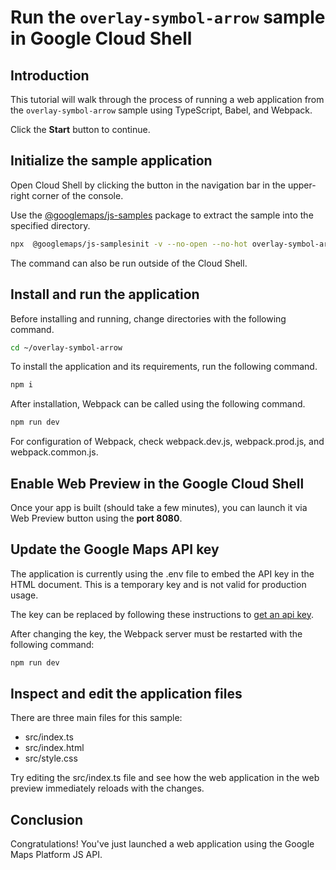 # Run the `overlay-symbol-arrow` sample in Google Cloud Shell

<walkthrough-tutorial-duration duration="10"/>

## Introduction

This tutorial will walk through the process of running a web application from
the `overlay-symbol-arrow` sample using TypeScript, Babel, and Webpack.

Click the **Start** button to continue.

## Initialize the sample application

Open Cloud Shell by clicking the
<walkthrough-cloud-shell-icon></walkthrough-cloud-shell-icon> button in the
navigation bar in the upper-right corner of the console.

Use the [@googlemaps/js-samples](https://www.npmjs.com/package/@googlemaps/js-samples) package to 
extract the sample into the specified directory.

```bash
npx  @googlemaps/js-samplesinit -v --no-open --no-hot overlay-symbol-arrow ~/overlay-symbol-arrow
```

The command can also be run outside of the Cloud Shell.

## Install and run the application

Before installing and running, change directories with the following command.

```bash
cd ~/overlay-symbol-arrow
```

To install the application and its requirements, run the following command.

```bash
npm i
```

After installation, Webpack can be called using the following command.

```bash
npm run dev
```

For configuration of Webpack, check
<walkthrough-editor-open-file filePath="overlay-symbol-arrow/webpack.dev.js">webpack.dev.js</walkthrough-editor-open-file>,
<walkthrough-editor-open-file filePath="overlay-symbol-arrow/webpack.prod.js">webpack.prod.js</walkthrough-editor-open-file>,
and
<walkthrough-editor-open-file filePath="overlay-symbol-arrow/webpack.common.js">webpack.common.js</walkthrough-editor-open-file>.

## Enable Web Preview in the Google Cloud Shell

Once your app is built (should take a few minutes), you can launch it via
<walkthrough-spotlight-pointer target="cloudshell" spotlightId="devshell-web-preview-button">Web
Preview button</walkthrough-spotlight-pointer> using the **port 8080**.

## Update the Google Maps API key

The application is currently using the
<walkthrough-editor-open-file filePath="overlay-symbol-arrow/.env">.env</walkthrough-editor-open-file>
file to embed the API key in the HTML document. This is a temporary key and is
not valid for production usage.

The key can be replaced by following these instructions to
[get an api key](https://developers.google.com/maps/documentation/javascript/get-api-key).

After changing the key, the Webpack server must be restarted with the following
command:

```bash
npm run dev
```

## Inspect and edit the application files

There are three main files for this sample:

*   <walkthrough-editor-open-file filePath="overlay-symbol-arrow/src/index.ts">src/index.ts</walkthrough-editor-open-file>
*   <walkthrough-editor-open-file filePath="overlay-symbol-arrow/src/index.html">src/index.html</walkthrough-editor-open-file>
*   <walkthrough-editor-open-file filePath="overlay-symbol-arrow/src/style.css">src/style.css</walkthrough-editor-open-file>

Try editing the <walkthrough-editor-open-file filePath="overlay-symbol-arrow/src/index.ts">src/index.ts</walkthrough-editor-open-file> file and see how the web application in the web preview immediately reloads with the changes.

## Conclusion

<walkthrough-conclusion-trophy></walkthrough-conclusion-trophy>

Congratulations! You've just launched a web application using the Google Maps
Platform JS API.
